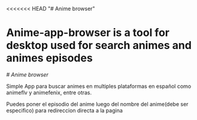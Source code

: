 <<<<<<< HEAD
"# Anime browser" 

Anime-app-browser is a tool for desktop used for search animes and animes episodes
=======
*# Anime browser*

Simple App para buscar animes en multiples plataformas en español como animeflv y animefenix, entre otras.

Puedes poner el episodio del anime luego del nombre del anime(debe ser especifico) para redireccion directa a la pagina
